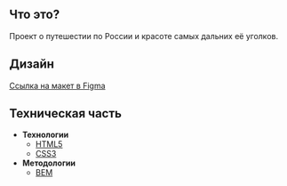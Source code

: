 
## Что это?

Проект о путешестии по России и красоте самых дальних её уголков.  

## Дизайн

[Ссылка на макет в Figma](https://www.figma.com/file/5S2WSbEFL6awjVWJ0NWL8Q/Sprint-3_-Russia-_-desktop-mobile?node-id=28503%3A0)

## Техническая часть

* **Технологии**
  * [HTML5](https://www.w3.org/TR/2011/WD-html5-20110405/)
  * [CSS3](https://www.w3.org/Style/CSS/specs.en.html)
* **Методологии**
  * [BEM](https://en.bem.info/methodology/) 